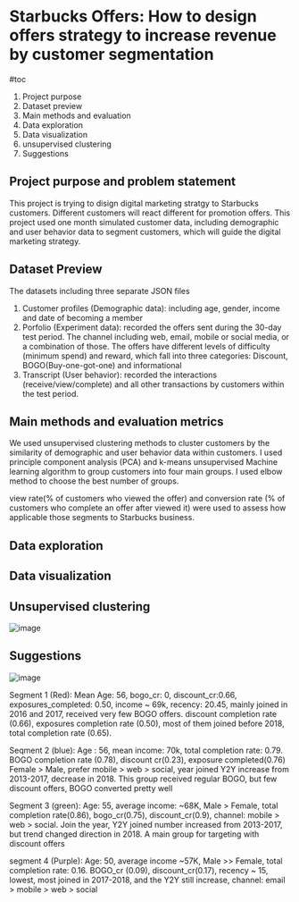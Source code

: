 # Starbucks Offers: How to design offers strategy to increase revenue by customer segmentation

#toc
1. Project purpose
2. Dataset preview
3. Main methods and evaluation
4. Data exploration
5. Data visualization
6. unsupervised clustering
7. Suggestions 


## Project purpose and problem statement
This project is trying to disign digital marketing stratgy to Starbucks customers. Different customers will react different for promotion offers. This project used one month simulated customer data, including demographic and user behavior data to segment customers, which will guide the digital marketing strategy. 

## Dataset Preview
The datasets including three separate JSON files
1. Customer profiles (Demographic data): including age, gender, income and date of becoming a member
2. Porfolio (Experiment data): recorded the offers sent during the 30-day test period. The channel including web, email, mobile or social media, or a combination of those. The offers have different levels of difficulty (minimum spend) and reward, which fall into three categories: Discount, BOGO(Buy-one-got-one) and informational
3. Transcript (User behavior): recorded the interactions (receive/view/complete) and all other transactions by customers within the test period. 


## Main methods and evaluation metrics
We used unsupervised clustering methods to cluster customers by the similarity of demographic and user behavior data within customers. I used principle component analysis (PCA) and k-means unsupervised Machine learning algorithm to group customers into four main groups. I used elbow method to choose the best number of groups. 

view rate(% of customers who viewed the offer) and conversion rate (% of customers who complete an offer after viewed it) were used to assess how applicable those segments to Starbucks business. 


## Data exploration



## Data visualization



## Unsupervised clustering
![image](https://user-images.githubusercontent.com/26633604/141930461-2ab80480-601a-4285-99ff-136ecdf537d4.png)

## Suggestions
![image](https://user-images.githubusercontent.com/26633604/141930554-5e08df34-9d38-484e-ab42-e7c17b6c4e83.png)

Segment 1 (Red): Mean Age: 56, bogo_cr: 0, discount_cr:0.66, exposures_completed: 0.50, income ~ 69k, recency: 20.45, mainly joined in 2016 and 2017, received very few BOGO offers. discount completion rate (0.66), exposures completion rate (0.50), most of them joined before 2018, total completion rate (0.65).

Seqment 2 (blue): Age : 56, mean income: 70k, total completion rate: 0.79. BOGO completion rate (0.78), discount cr(0.23), exposure completed(0.76) Female > Male, prefer mobile > web > social, year joined Y2Y increase from 2013-2017, decrease in 2018. This group received regular BOGO, but few discount offers, BOGO converted pretty well

Segment 3 (green): Age: 55, average income: ~68K, Male > Female, total completion rate(0.86), bogo_cr(0.75), discount_cr(0.9), channel: mobile > web > social. Join the year, Y2Y joined number increased from 2013-2017, but trend changed direction in 2018. A main group for targeting with discount offers

segment 4 (Purple): Age: 50, average income ~57K, Male >> Female, total completion rate: 0.16. BOGO_cr (0.09), discount_cr(0.17), recency ~ 15, lowest, most joined in 2017-2018, and the Y2Y still increase, channel: email > mobile > web > social


